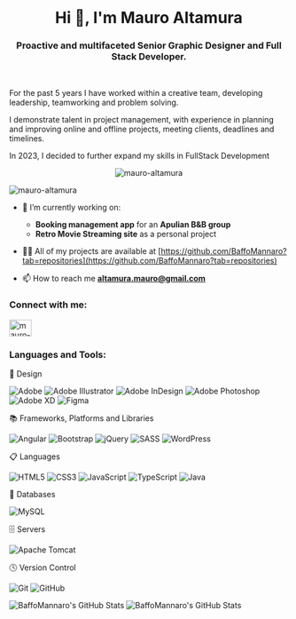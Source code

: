 <br>
<h1 align="center">Hi 👋, I'm Mauro Altamura</h1>
<h3 align="center">Proactive and multifaceted Senior Graphic Designer and Full Stack Developer.</h3>
<br>

<p align="left">For the past 5 years I have worked within a creative team, developing leadership, teamworking and problem solving.</p>
<p align="left">I demonstrate talent in project management, with experience in planning and improving online and offline projects, meeting clients, deadlines and timelines.</p>
<p align="left">In 2023, I decided to further expand my skills in FullStack Development </p>

<p align="center"> <img src="https://i.ibb.co/C9181Zg/ezgif-com-video-to-gif-converter.gif" alt="mauro-altamura" /> </p>

<p align="left"> <img src="https://komarev.com/ghpvc/?username=mauroAltamura&label=Profile%20views&color=0e75b6&style=flat" alt="mauro-altamura" /> </p>

- 🔭 I’m currently working on:
  -  **Booking management app** for an **Apulian B&B group**
  -  **Retro Movie Streaming site** as a personal project

- 👨‍💻 All of my projects are available at [https://github.com/BaffoMannaro?tab=repositories](https://github.com/BaffoMannaro?tab=repositories)

- 📫 How to reach me **altamura.mauro@gmail.com**

<h3 align="left">Connect with me:</h3>
<p align="left">
<a href="https://www.linkedin.com/in/mauro-altamura-9987031a0" target="blank"><img align="center" src="https://raw.githubusercontent.com/rahuldkjain/github-profile-readme-generator/master/src/images/icons/Social/linked-in-alt.svg" alt="mauro-altamura" height="30" width="40" /></a>
</p>

<h3 align="left">Languages and Tools:</h3>

🎨 Design

![Adobe](https://img.shields.io/badge/adobe-%23FF0000.svg?style=for-the-badge&logo=adobe&logoColor=white)
![Adobe Illustrator](https://img.shields.io/badge/adobe%20illustrator-%23FF9A00.svg?style=for-the-badge&logo=adobe%20illustrator&logoColor=white)
![Adobe InDesign](https://img.shields.io/badge/Adobe%20InDesign-49021F?style=for-the-badge&logo=adobeindesign&logoColor=white)
![Adobe Photoshop](https://img.shields.io/badge/adobe%20photoshop-%2331A8FF.svg?style=for-the-badge&logo=adobe%20photoshop&logoColor=white)
![Adobe XD](https://img.shields.io/badge/Adobe%20XD-470137?style=for-the-badge&logo=Adobe%20XD&logoColor=#FF61F6)
![Figma](https://img.shields.io/badge/figma-%23F24E1E.svg?style=for-the-badge&logo=figma&logoColor=white)

📚 Frameworks, Platforms and Libraries

![Angular](https://img.shields.io/badge/angular-%23DD0031.svg?style=for-the-badge&logo=angular&logoColor=white)
![Bootstrap](https://img.shields.io/badge/bootstrap-%238511FA.svg?style=for-the-badge&logo=bootstrap&logoColor=white)
![jQuery](https://img.shields.io/badge/jquery-%230769AD.svg?style=for-the-badge&logo=jquery&logoColor=white)
![SASS](https://img.shields.io/badge/SASS-hotpink.svg?style=for-the-badge&logo=SASS&logoColor=white)
![WordPress](https://img.shields.io/badge/WordPress-%23117AC9.svg?style=for-the-badge&logo=WordPress&logoColor=white)

📋 Languages

![HTML5](https://img.shields.io/badge/html5-%23E34F26.svg?style=for-the-badge&logo=html5&logoColor=white)
![CSS3](https://img.shields.io/badge/css3-%231572B6.svg?style=for-the-badge&logo=css3&logoColor=white)
![JavaScript](https://img.shields.io/badge/javascript-%23323330.svg?style=for-the-badge&logo=javascript&logoColor=%23F7DF1E)
![TypeScript](https://img.shields.io/badge/typescript-%23007ACC.svg?style=for-the-badge&logo=typescript&logoColor=white)
![Java](https://img.shields.io/badge/java-%23ED8B00.svg?style=for-the-badge&logo=openjdk&logoColor=white)

💾 Databases

![MySQL](https://img.shields.io/badge/mysql-4479A1.svg?style=for-the-badge&logo=mysql&logoColor=white)

🗄️ Servers

![Apache Tomcat](https://img.shields.io/badge/apache%20tomcat-%23F8DC75.svg?style=for-the-badge&logo=apache-tomcat&logoColor=black)

🕓 Version Control

![Git](https://img.shields.io/badge/git-%23F05033.svg?style=for-the-badge&logo=git&logoColor=white)
![GitHub](https://img.shields.io/badge/github-%23121011.svg?style=for-the-badge&logo=github&logoColor=white)


<p><img src="https://github-readme-stats.vercel.app/api?username=BaffoMannaro&theme=radical&show_icons=true&hide_border=true&count_private=true" alt="BaffoMannaro's GitHub Stats" />            <img src="https://github-readme-stats.vercel.app/api/top-langs/?username=BaffoMannaro&theme=radical&show_icons=true&hide_border=true&layout=compact" alt="BaffoMannaro's GitHub Stats" /></p>
